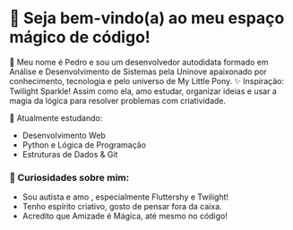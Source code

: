 # 💜 Seja bem-vindo(a) ao meu espaço mágico de código!

🦄 Meu nome é Pedro e sou um desenvolvedor autodidata formado em Análise e Desenvolvimento de Sistemas pela Uninove apaixonado por conhecimento, tecnologia e pelo universo de My Little Pony.
✨ Inspiração: Twilight Sparkle! Assim como ela, amo estudar, organizar ideias e usar a magia da lógica para resolver problemas com criatividade.

🧠 Atualmente estudando:
- Desenvolvimento Web
- Python e Lógica de Programação
- Estruturas de Dados & Git
### 🧩 Curiosidades sobre mim:
- Sou autista e amo , especialmente Fluttershy e Twilight!
- Tenho espírito criativo, gosto de pensar fora da caixa.
- Acredito que Amizade é Mágica, até mesmo no código!
